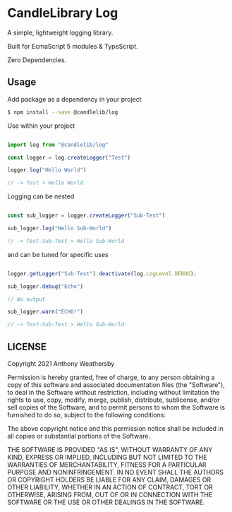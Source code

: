 # CandleLibrary Log

A simple, lightweight logging library. 

Built for EcmaScript 5 modules & TypeScript. 

Zero Dependencies.

## Usage

Add package as a dependency in your project

```bash
$ npm install --save @candlelib/log
```

Use within your project

```typescript

import log from "@candlelib/log"

const logger = log.createLogger("Test")

logger.log("Hello World")

// -> Test > Hello World

```

Logging can be nested

```typescript

const sub_logger = logger.createLogger("Sub-Test")

sub_logger.log("Hello Sub-World")

// -> Test-Sub-Test > Hello Sub-World

```

and can be tuned for specific uses

```typescript 

logger.getLogger("Sub-Test").deactivate(log.LogLevel.DEBUG);

sub_logger.debug("Echo")

// No output

sub_logger.warn("ECHO!")

// -> Test-Sub-Test > Hello Sub-World

```

## LICENSE

Copyright 2021 Anthony Weathersby

Permission is hereby granted, free of charge, to any person obtaining a copy of this software and associated documentation files (the "Software"), to deal in the Software without restriction, including without limitation the rights to use, copy, modify, merge, publish, distribute, sublicense, and/or sell copies of the Software, and to permit persons to whom the Software is furnished to do so, subject to the following conditions:

The above copyright notice and this permission notice shall be included in all copies or substantial portions of the Software.

THE SOFTWARE IS PROVIDED "AS IS", WITHOUT WARRANTY OF ANY KIND, EXPRESS OR IMPLIED, INCLUDING BUT NOT LIMITED TO THE WARRANTIES OF MERCHANTABILITY, FITNESS FOR A PARTICULAR PURPOSE AND NONINFRINGEMENT. IN NO EVENT SHALL THE AUTHORS OR COPYRIGHT HOLDERS BE LIABLE FOR ANY CLAIM, DAMAGES OR OTHER LIABILITY, WHETHER IN AN ACTION OF CONTRACT, TORT OR OTHERWISE, ARISING FROM, OUT OF OR IN CONNECTION WITH THE SOFTWARE OR THE USE OR OTHER DEALINGS IN THE SOFTWARE.
